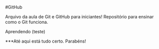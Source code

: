 #GitHub


Arquivo da aula de Git e GitHub para iniciantes!
Repositório para ensinar como o Git funciona.

Aprendendo (teste)


***Até aqui está tudo certo. Parabéns!
